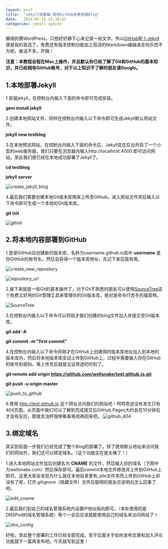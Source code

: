 ```yaml
---
layout: post
title:  "Jekyll部署篇-使用GitHub免费搭建Blog"
date:   2014-05-15 23:30:42
categories: jekyll update
---
```


懒得折腾WordPress，只想好好静下心来记录一些文字。所以[GitHub](http://Github.com)配上[Jekyll](http://jekyllrb.com/)便是我的首选了，免费还有版本控制功能加上简洁的Markdown编辑语言何乐而不为呢，废话不多，开搞！

__注意：本教程全程在Mac上操作，并且默认你已经了解了Git和GitHub的基本知识，并已经拥有GitHub账号，对于以上知识不了解的朋友请Google。__

## 1.本地部署Jekyll
1.安装jekyll，在控制台内输入下面的命令即可完成安装。

__gem install jekyll__

2.创建本地网站文件，同样在控制台内输入以下命令即可生成Jekyll默认网站文件。

__jekyll new testblog__


3.在本地预览网站，在控制台内输入下面的命令后，Jekyll变在后台开启了一个小型的web服务器，我们只要在浏览器内输入http://localhost:4000 即可访问网站。至此我们便已经在本地成功部署了Jekyll了。

__cd testblog__

__jekyll server__

![create_jekyll_blog](http://wellsnakeblog.qiniudn.com/2014051501create_jekyll_blog.png)

4.最后我们需要创建本地Git版本库用来上传至Github，进入网站文件夹后输入以下命令即可生成一个本地的Git版本库。

__git init__

![gitinit](http://wellsnakeblog.qiniudn.com/2014051501gitinit.png)


## 2.将本地内容部署到GitHub
1.登录GitHub后创建新的版本库，名称为username.github.io其中 __username__ 是你GitHub的账号名，然后会获得一个版本库地址，先记下来后面有用。

![create_new_repository](http://wellsnakeblog.qiniudn.com/2014051501create_new_repository.png)

![repository_url](http://wellsnakeblog.qiniudn.com/2014051501repository_url.png)

2.接下来就是一些Git的基本操作了，对于Git不熟悉的朋友可以使用[SourceTree](http://www.sourcetreeapp.com/)这个免费又好用的Git管理工具来管理你的Git版本库，绝对是命令行苦手的福音啊。

![SourceTree](http://wellsnakeblog.qiniudn.com/2014051501SourceTree.png)

3.在控制台内输入以下命令可以将刚才我们创建的blog文件加入并提交至Git版本库。

__git add -A__

__git commit -m "first commit"__

4.在控制台内输入以下命令将刚才在GitHub上创建得的版本库地址加入到本地的版本库内，然后将本地版本库变动上传到GitHub上，过程中需要输入你在GitHub的账号和密码。等上传完后就是见证奇迹的时刻了。

__git remote add origin https://github.com/wellsnake/test.github.io.git__

__git push -u origin master__

![push_to_github](http://wellsnakeblog.qiniudn.com/2014051501push_to_github.png)

6.使用 http://test.github.io 这个网址访问我们的网站吧！呵呵奇迹没有发生只有404页面。从页面中我们可以了解到完成提交后GitHub Pages大约会在10分钟后才会有反应，那就去泡杯咖啡看看电视再回来吧。
![github_404](http://wellsnakeblog.qiniudn.com/2014051501github_404.png)


## 3.绑定域名
其实到前面一步我们已经完成了整个Blog的部署了。除了使用默认地址来访问我们的网站外，我们还可以绑定域名。（这个功能实在是太棒了！）

1.进入本地网站文件加后创建名为 __CNAME__ 的文件，然后输入你的域名（下图中为wellsnake.com）然后保存即可。最后commit本地文件修改并上传到GitHub上即可。这里大家会发现为什么我在本地目录里有_site文件夹而上传到GitHub上却没有了呢，打开.gitignore（隐藏文件）文件后聪明的朋友应该明白怎么回事了吧。

![edit_cname](http://wellsnakeblog.qiniudn.com/2014051501edit_cname.png)

2.最后我们到自己的域名管理系统内设置IP地址指向即可。（本处使用的是DNSPod的域名管理系统）等个一会后应该就能使用自己的域名来访问网站了！

![dns_config](http://wellsnakeblog.qiniudn.com/2014051501dns_config.png)

好啦，至此整个部署的工作已经全部完成，至于后面关于如何发布文章和加入评论功能就下一篇再发布吧。今天就写到这里！


